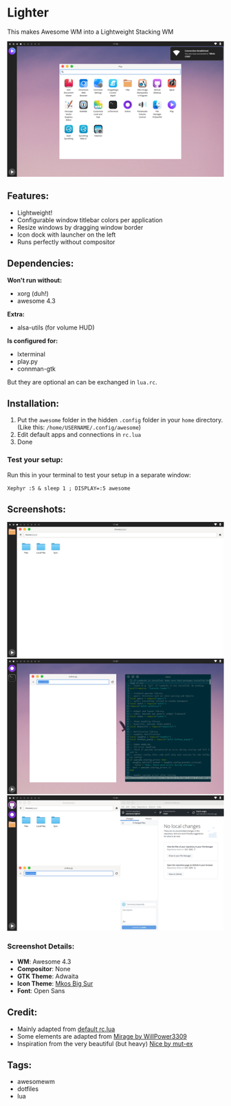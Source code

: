 # Lighter

This makes Awesome WM into a Lightweight Stacking WM

![](/screenshots/launcher.png)

## Features:
- Lightweight!
- Configurable window titlebar colors per application
- Resize windows by dragging window border
- Icon dock with launcher on the left
- Runs perfectly without compositor

## Dependencies:
**Won't run without:**
- xorg (duh!)
- awesome 4.3

**Extra:**
- alsa-utils (for volume HUD)

**Is configured for:**
- lxterminal
- play.py
- connman-gtk

But they are optional an can be exchanged in `lua.rc`.

## Installation:
1. Put the `awesome` folder in the hidden `.config` folder in your `home` directory. (Like this: `/home/USERNAME/.config/awesome`)
2. Edit default apps and connections in `rc.lua`
3. Done

### Test your setup:

Run this in your terminal to test your setup in a separate window:

```
Xephyr :5 & sleep 1 ; DISPLAY=:5 awesome
```

## Screenshots:
![](/screenshots/files.png)
![](/screenshots/online_terminal.png)
![](/screenshots/tiling.png)

### Screenshot Details:
- **WM**: Awesome 4.3
- **Compositor**: None
- **GTK Theme**: Adwaita
- **Icon Theme**: [Mkos Big Sur](https://github.com/zayronxio/Mkos-Big-Sur)
- **Font**: Open Sans

## Credit:
- Mainly adapted from [default rc.lua](https://awesomewm.org/doc/api/sample%20files/rc.lua.html)
- Some elements are adapted from [Mirage by WillPower3309](https://github.com/WillPower3309/awesome-dotfiles)
- Inspiration from the very beautiful (but heavy) [Nice by mut-ex](https://github.com/mut-ex/awesome-wm-nice)

## Tags:
- awesomewm
- dotfiles
- lua
